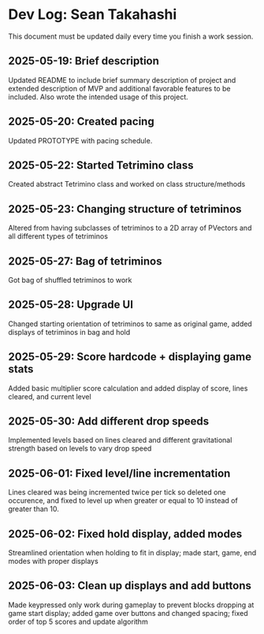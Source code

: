 # Dev Log: Sean Takahashi

This document must be updated daily every time you finish a work session.

## 2025-05-19: Brief description

Updated README to include brief summary description of project and extended description of MVP and additional favorable features to be included. Also wrote the intended usage of this project.

## 2025-05-20: Created pacing

Updated PROTOTYPE with pacing schedule. 

## 2025-05-22: Started Tetrimino class

Created abstract Tetrimino class and worked on class structure/methods

## 2025-05-23: Changing structure of tetriminos

Altered from having subclasses of tetriminos to a 2D array of PVectors and all different types of tetriminos

## 2025-05-27: Bag of tetriminos

Got bag of shuffled tetriminos to work

## 2025-05-28: Upgrade UI

Changed starting orientation of tetriminos to same as original game, added displays of tetriminos in bag and hold


## 2025-05-29: Score hardcode + displaying game stats

Added basic multiplier score calculation and added display of score, lines cleared, and current level


## 2025-05-30: Add different drop speeds

Implemented levels based on lines cleared and different gravitational strength based on levels to vary drop speed


## 2025-06-01: Fixed level/line incrementation

Lines cleared was being incremented twice per tick so deleted one occurence, and fixed to level up when greater or equal to 10 instead of greater than 10.


## 2025-06-02: Fixed hold display, added modes

Streamlined orientation when holding to fit in display; made start, game, end modes with proper displays


## 2025-06-03: Clean up displays and add buttons

Made keypressed only work during gameplay to prevent blocks dropping at game start display; added game over buttons and changed spacing; fixed order of top 5 scores and update algorithm
